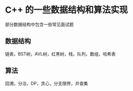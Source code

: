 # C++ 的一些数据结构和算法实现
部分数据结构中包含一些常见面试题

## 数据结构
链表，BST树，AVL树，红黑树，栈，队列，数组，哈希表

## 算法
回溯，分治，DP，贪心，分支限界，并查集
